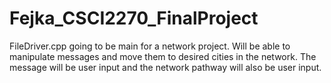 # Fejka_CSCI2270_FinalProject
FileDriver.cpp going to be main for a network project. Will be able to manipulate messages and move them to desired cities in the network. The message will be user input and the network pathway will also be user input.